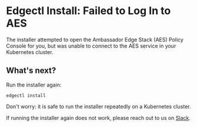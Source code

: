 # Edgectl Install: Failed to Log In to AES

The installer attempted to open the Ambassador Edge Stack (AES) Policy Console for you, but was unable to connect to the AES service in your Kubernetes cluster.

## What's next?

Run the installer again:

```shell
edgectl install
```

Don't worry: it is safe to run the installer repeatedly on a Kubernetes cluster.

If running the installer again does not work, please reach out to us on [Slack](http://a8r.io/slack).
